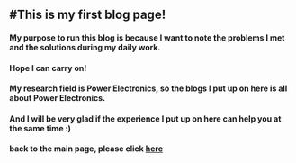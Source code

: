 #This is my first blog page!
---
#### My purpose to run this blog is because I want to note the problems I met and the solutions during my daily work.
#### Hope I can carry on!
#### My research field is Power Electronics, so the blogs I put up on here is all about Power Electronics.
#### And I will be very glad if the experience I put up on here can help you at the same time :)
#### back to the main page, please click [here](jhruan.github.io) 
